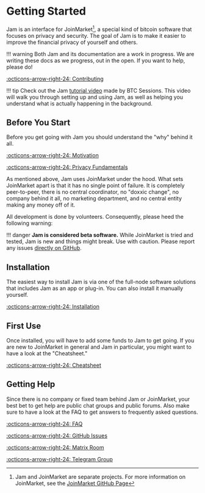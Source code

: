 # Getting Started

Jam is an interface for JoinMarket[^jm], a special kind of bitcoin software that
focuses on privacy and security. The goal of Jam is to make it easier to improve
the financial privacy of yourself and others.

[^jm]: Jam and JoinMarket are separate projects. For more information on JoinMarket, see the [JoinMarket GitHub Page](https://github.com/JoinMarket-Org/joinmarket-clientserver)

!!! warning
    Both Jam and its documentation are a work in progress. We are writing
    these docs as we progress, out in the open. If you want to help, please
    do!


[:octicons-arrow-right-24: Contributing][contribute]

[contribute]: contribute.md

!!! tip
    Check out the Jam [tutorial video](https://yewtu.be/watch?v=FbyjG2upGO8) made by BTC Sessions. This video will walk you through setting up and using Jam, as well as helping you understand what is actually happening in the background.

## Before You Start

Before you get going with Jam you should understand the "why" behind it all.

[:octicons-arrow-right-24: Motivation][motivation]

[:octicons-arrow-right-24: Privacy Fundamentals][fundamentals]

[motivation]: philosophy/00-motivation.md
[fundamentals]: privacy/01-fundamentals.md

As mentioned above, Jam uses JoinMarket under the hood. What sets JoinMarket
apart is that it has no single point of failure. It is completely peer-to-peer,
there is no central coordinator, no "doxxic change", no company behind it all,
no marketing department, and no central entity making any money off of it.

All development is done by volunteers. Consequently, please heed the following
warning:

!!! danger
    **Jam is considered beta software.** While JoinMarket is tried and tested, Jam is new and things might break. Use with caution. Please report any issues [directly on GitHub](https://github.com/joinmarket-webui/jam/issues/new).

## Installation

The easiest way to install Jam is via one of the full-node software solutions
that includes Jam as an app or plug-in. You can also install it manually
yourself.

[:octicons-arrow-right-24: Installation][installation]

[installation]: software/installation.md

## First Use

Once installed, you will have to add some funds to Jam to get going. If you are
new to JoinMarket in general and Jam in particular, you might want to have a
look at the "Cheatsheet."

[:octicons-arrow-right-24: Cheatsheet][cheatsheet]

[cheatsheet]: interface/00-cheatsheet.md

## Getting Help

Since there is no company or fixed team behind Jam or JoinMarket, your best bet
to get help are public chat groups and public forums. Also make sure to have a
look at the FAQ to get answers to frequently asked questions.

[:octicons-arrow-right-24: FAQ][faq]

[:octicons-arrow-right-24: GitHub Issues][ghJam]

[:octicons-arrow-right-24: Matrix Room][mxJam]

[:octicons-arrow-right-24: Telegram Group][tgJam]

[faq]: FAQ
[tgJam]: https://t.me/JoinMarketWebUI
[mxJam]: https://matrix.to/#/%23jam:bitcoin.kyoto
[ghJam]: https://github.com/joinmarket-webui/jam/issues
